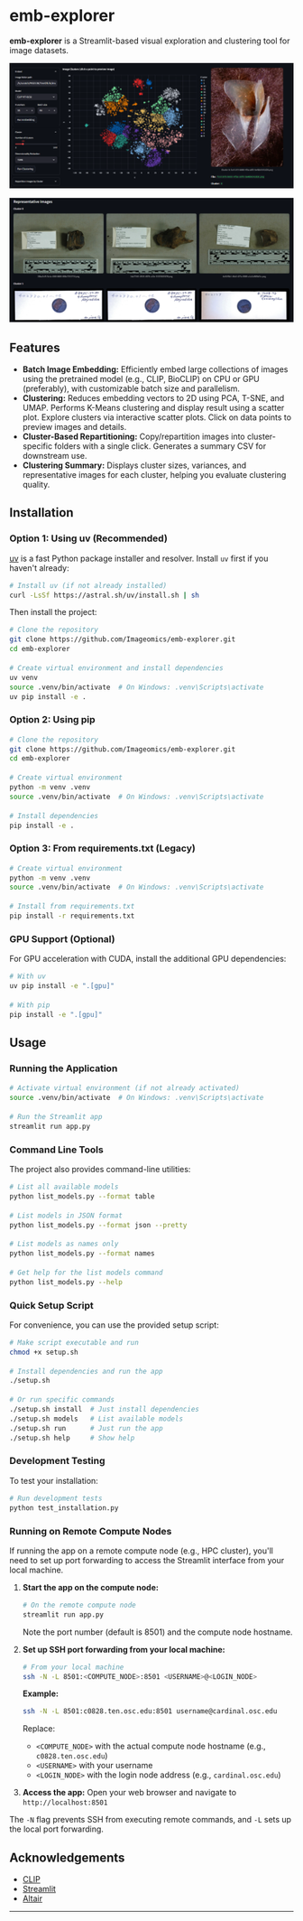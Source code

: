 # emb-explorer

**emb-explorer** is a Streamlit-based visual exploration and clustering tool for image datasets.

![Embedding Clusters](docs/images/app_screenshot_1.png)

![Cluster Summary](docs/images/app_screenshot_2.png)


## Features

* **Batch Image Embedding:**
  Efficiently embed large collections of images using the pretrained model (e.g., CLIP, BioCLIP) on CPU or GPU (preferably), with customizable batch size and parallelism. 
* **Clustering:**
  Reduces embedding vectors to 2D using PCA, T-SNE, and UMAP. Performs K-Means clustering and display result using a scatter plot. Explore clusters via interactive scatter plots. Click on data points to preview images and details.
* **Cluster-Based Repartitioning:**
  Copy/repartition images into cluster-specific folders with a single click. Generates a summary CSV for downstream use.
* **Clustering Summary:**
  Displays cluster sizes, variances, and representative images for each cluster, helping you evaluate clustering quality.

## Installation

### Option 1: Using uv (Recommended)

[uv](https://docs.astral.sh/uv/) is a fast Python package installer and resolver. Install `uv` first if you haven't already:

```bash
# Install uv (if not already installed)
curl -LsSf https://astral.sh/uv/install.sh | sh
```

Then install the project:

```bash
# Clone the repository
git clone https://github.com/Imageomics/emb-explorer.git
cd emb-explorer

# Create virtual environment and install dependencies
uv venv
source .venv/bin/activate  # On Windows: .venv\Scripts\activate
uv pip install -e .
```

### Option 2: Using pip

```bash
# Clone the repository
git clone https://github.com/Imageomics/emb-explorer.git
cd emb-explorer

# Create virtual environment
python -m venv .venv
source .venv/bin/activate  # On Windows: .venv\Scripts\activate

# Install dependencies
pip install -e .
```

### Option 3: From requirements.txt (Legacy)

```bash
# Create virtual environment
python -m venv .venv
source .venv/bin/activate  # On Windows: .venv\Scripts\activate

# Install from requirements.txt
pip install -r requirements.txt
```

### GPU Support (Optional)

For GPU acceleration with CUDA, install the additional GPU dependencies:

```bash
# With uv
uv pip install -e ".[gpu]"

# With pip
pip install -e ".[gpu]"
```

## Usage

### Running the Application

```bash
# Activate virtual environment (if not already activated)
source .venv/bin/activate  # On Windows: .venv\Scripts\activate

# Run the Streamlit app
streamlit run app.py
```

### Command Line Tools

The project also provides command-line utilities:

```bash
# List all available models
python list_models.py --format table

# List models in JSON format
python list_models.py --format json --pretty

# List models as names only
python list_models.py --format names

# Get help for the list models command
python list_models.py --help
```

### Quick Setup Script

For convenience, you can use the provided setup script:

```bash
# Make script executable and run
chmod +x setup.sh

# Install dependencies and run the app
./setup.sh

# Or run specific commands
./setup.sh install  # Just install dependencies
./setup.sh models   # List available models
./setup.sh run      # Just run the app
./setup.sh help     # Show help
```

### Development Testing

To test your installation:

```bash
# Run development tests
python test_installation.py
```

### Running on Remote Compute Nodes

If running the app on a remote compute node (e.g., HPC cluster), you'll need to set up port forwarding to access the Streamlit interface from your local machine.

1. **Start the app on the compute node:**
   ```bash
   # On the remote compute node
   streamlit run app.py
   ```
   Note the port number (default is 8501) and the compute node hostname.

2. **Set up SSH port forwarding from your local machine:**
   ```bash
   # From your local machine
   ssh -N -L 8501:<COMPUTE_NODE>:8501 <USERNAME>@<LOGIN_NODE>
   ```
   
   **Example:**
   ```bash
   ssh -N -L 8501:c0828.ten.osc.edu:8501 username@cardinal.osc.edu
   ```
   
   Replace:
   - `<COMPUTE_NODE>` with the actual compute node hostname (e.g., `c0828.ten.osc.edu`)
   - `<USERNAME>` with your username
   - `<LOGIN_NODE>` with the login node address (e.g., `cardinal.osc.edu`)

3. **Access the app:**
   Open your web browser and navigate to `http://localhost:8501`

The `-N` flag prevents SSH from executing remote commands, and `-L` sets up the local port forwarding.



## Acknowledgements

* [CLIP](https://github.com/openai/CLIP)
* [Streamlit](https://streamlit.io/)
* [Altair](https://altair-viz.github.io/)

---